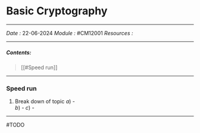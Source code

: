 # Basic Cryptography
---
*Date :* 22-06-2024
*Module :* #CM12001 
*Resources :*

---
##### Contents: 
 > [[#Speed run]]
> 
--- 
### Speed run 

1. Break down of topic 
	$a)$ -  
	$b)$ - 
	$c)$ - 
---
#TODO 

